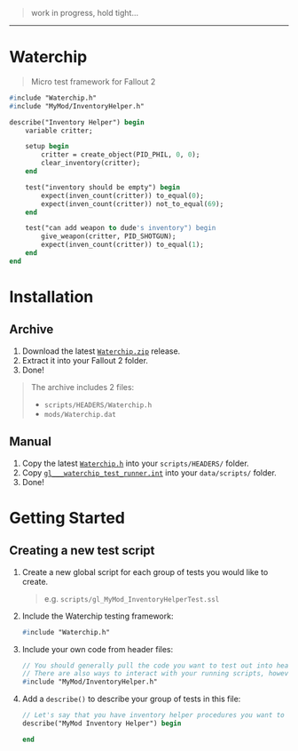 > work in progress, hold tight...

---

# Waterchip 

> Micro test framework for Fallout 2

```pas
#include "Waterchip.h"
#include "MyMod/InventoryHelper.h"

describe("Inventory Helper") begin
    variable critter;

    setup begin
        critter = create_object(PID_PHIL, 0, 0);
        clear_inventory(critter);
    end

    test("inventory should be empty") begin
        expect(inven_count(critter)) to_equal(0);
        expect(inven_count(critter)) not_to_equal(69);
    end

    test("can add weapon to dude's inventory") begin
        give_weapon(critter, PID_SHOTGUN);
        expect(inven_count(critter)) to_equal(1);
    end
end
```

# Installation

## Archive

1. Download the latest [`Waterchip.zip`](https://github.com/mrowrpurr/Waterchip/releases/latest/download/Waterchip.zip) release.
2. Extract it into your Fallout 2 folder.
3. Done!

> The archive includes 2 files:
> 
> - `scripts/HEADERS/Waterchip.h`
> - `mods/Waterchip.dat`

## Manual

1. Copy the latest [`Waterchip.h`](https://raw.githubusercontent.com/mrowrpurr/Waterchip/main/scripts/headers/Waterchip.h) into your `scripts/HEADERS/` folder.
2. Copy [`gl___waterchip_test_runner.int`](https://github.com/mrowrpurr/Waterchip/raw/main/data/scripts/gl___waterchip_test_runner.int) into your `data/scripts/` folder.
3. Done!

# Getting Started

## Creating a new test script

1. Create a new global script for each group of tests you would like to create.
   > e.g. `scripts/gl_MyMod_InventoryHelperTest.ssl`

2. Include the Waterchip testing framework:
    ```pas
    #include "Waterchip.h"
    ```

3. Include your own code from header files:
    ```pas
    // You should generally pull the code you want to test out into headers.
    // There are also ways to interact with your running scripts, however.
    #include "MyMod/InventoryHelper.h"
    ```

4. Add a `describe()` to describe your group of tests in this file:
    ```pas
    // Let's say that you have inventory helper procedures you want to test
    describe("MyMod Inventory Helper") begin

    end
    ```
